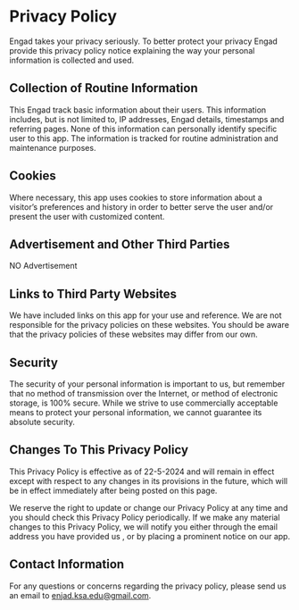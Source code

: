 # Privacy Policy

Engad  takes your privacy seriously. To better protect your privacy Engad provide this privacy policy notice explaining the way your personal information is collected and used.


## Collection of Routine Information

This Engad track basic information about their users. This information includes, but is not limited to, IP addresses, Engad details, timestamps and referring pages. None of this information can personally identify specific user to this app. The information is tracked for routine administration and maintenance purposes.


## Cookies

Where necessary, this  app uses cookies to store information about a visitor’s preferences and history in order to better serve the  user and/or present the user with customized content.


## Advertisement and Other Third Parties

NO Advertisement

## Links to Third Party Websites

We have included links on this app for your use and reference. We are not responsible for the privacy policies on these websites. You should be aware that the privacy policies of these websites may differ from our own.


## Security

The security of your personal information is important to us, but remember that no method of transmission over the Internet, or method of electronic storage, is 100% secure. While  we   strive to use commercially acceptable means to protect your personal information,  we  cannot guarantee its absolute security.


## Changes To This Privacy Policy

This Privacy Policy is effective as of 22-5-2024 and will remain in effect except with respect to any changes in its provisions in the future, which will be in effect immediately after being posted on this page.

 We  reserve the right to update or change  our Privacy Policy at any time and you should check this Privacy Policy periodically. If  we  make any material changes to this Privacy Policy,  we  will notify you either through the email address you have provided  us , or by placing a prominent notice on  our app.


## Contact Information

For any questions or concerns regarding the privacy policy, please send  us an email to enjad.ksa.edu@gmail.com.

